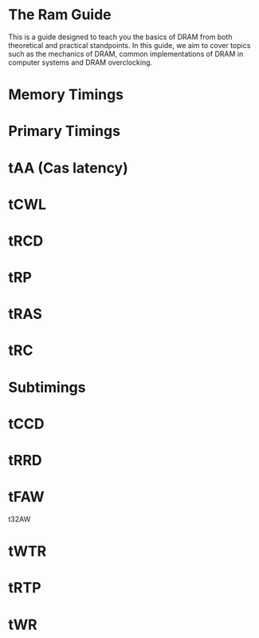 # The Ram Guide
This is a guide designed to teach you the basics of DRAM from both theoretical and practical standpoints. In this guide, we aim to cover topics such as the mechanics of DRAM, common implementations of DRAM in computer systems and DRAM overclocking.


# Memory Timings

# Primary Timings

# tAA (Cas latency)

# tCWL

# tRCD

# tRP

# tRAS

# tRC

# Subtimings 

# tCCD

# tRRD

# tFAW

t32AW

# tWTR

# tRTP

# tWR

